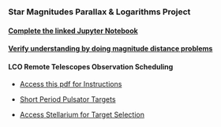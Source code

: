 ### Star Magnitudes Parallax & Logarithms Project


#### [Complete the linked Jupyter Notebook](https://bushastrolab.com/hub/user-redirect/git-pull?repo=https%3A%2F%2Fgithub.com%2Fchandrunarayan%2Fastronomy&branch=gh-pages&urlpath=lab%2Ftree%2Fastronomy%2Fprojects%2F6_star_magnitudes%2Fstar_plx_lum_mag.ipynb?reset)
#### [Verify understanding by doing magnitude distance problems](https://bushastrolab.com/hub/user-redirect/git-pull?repo=https%3A%2F%2Fgithub.com%2Fchandrunarayan%2Fastronomy&branch=gh-pages&urlpath=lab%2Ftree%2Fastronomy%2Fprojects%2F6_star_magnitudes%2Fmag_dist_calc.ipynb?reset)

#### LCO Remote Telescopes Observation Scheduling

* [Access this pdf for Instructions](lco_remote_telescopes.pdf)

* [Short Period Pulsator Targets](https://targettool.aavso.org/?spv=on&settype=true)

* [Access Stellarium for Target Selection](https://stellarium-web.org/)

